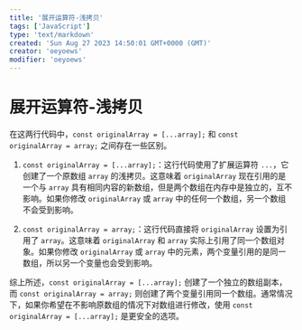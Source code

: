 ```yaml
---
title: '展开运算符-浅拷贝'
tags: ['JavaScript']
type: 'text/markdown'
created: 'Sun Aug 27 2023 14:50:01 GMT+0000 (GMT)'
creator: 'oeyoews'
modifier: 'oeyoews'
---
```


# 展开运算符-浅拷贝

在这两行代码中，`const originalArray = [...array];` 和 `const originalArray = array;` 之间存在一些区别。

1. `const originalArray = [...array];`：这行代码使用了扩展运算符 `...`，它创建了一个原数组 `array` 的浅拷贝。这意味着 `originalArray` 现在引用的是一个与 `array` 具有相同内容的新数组，但是两个数组在内存中是独立的，互不影响。如果你修改 `originalArray` 或 `array` 中的任何一个数组，另一个数组不会受到影响。

1. `const originalArray = array;`：这行代码直接将 `originalArray` 设置为引用了 `array`。这意味着 `originalArray` 和 `array` 实际上引用了同一个数组对象。如果你修改 `originalArray` 或 `array` 中的元素，两个变量引用的是同一数组，所以另一个变量也会受到影响。

综上所述，`const originalArray = [...array];` 创建了一个独立的数组副本，而 `const originalArray = array;` 则创建了两个变量引用同一个数组。通常情况下，如果你希望在不影响原数组的情况下对数组进行修改，使用 `const originalArray = [...array];` 是更安全的选项。
